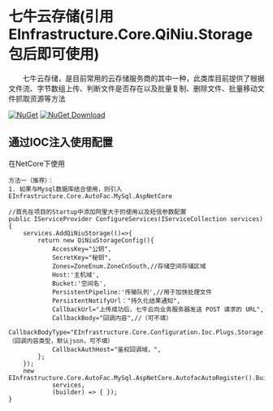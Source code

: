 # 七牛云存储(引用EInfrastructure.Core.QiNiu.Storage包后即可使用)

&emsp;&emsp;七牛云存储，是目前常用的云存储服务商的其中一种，此类库目前提供了根据文件流、字节数组上传、判断文件是否存在以及批量复制、删除文件、批量移动文件抓取资源等方法

[![NuGet](https://img.shields.io/nuget/v/EInfrastructure.Core.QiNiu.Storage.svg?style=flat-square)](https://www.nuget.org/packages/EInfrastructure.Core.QiNiu.Storage)
[![NuGet Download](https://img.shields.io/nuget/dt/EInfrastructure.Core.QiNiu.Storage.svg?style=flat-square)](https://www.nuget.org/packages/EInfrastructure.Core.QiNiu.Storage)


## 通过IOC注入使用配置

在NetCore下使用


    方法一（推荐）：
    1. 如果与Mysql数据库结合使用，则引入EInfrastructure.Core.AutoFac.MySql.AspNetCore

    //首先在项目的Startup中添加阿里大于的使用以及短信参数配置
    public IServiceProvider ConfigureServices(IServiceCollection services)
    {
        services.AddQiNiuStorage(()=>{
            return new QiNiuStorageConfig(){
                AccessKey="公钥",
                SecretKey="秘钥",
                Zones=ZoneEnum.ZoneCnSouth,//存储空间存储区域
                Host:'主机域',
                Bucket:'空间名',
                PersistentPipeline:'传输队列',//用于加快处理文件
                PersistentNotifyUrl："持久化结果通知",
                CallbackUrl="上传成功后，七牛云向业务服务器发送 POST 请求的 URL",
                CallbackBody="回调内容",//（可不填）
                CallbackBodyType="EInfrastructure.Core.Configuration.Ioc.Plugs.Storage.Enumerations.CallbackBodyType.Json.Id",//（回调内容类型，默认json，可不填）
                CallbackAuthHost="鉴权回调域，",
            };
        });
        new EInfrastructure.Core.AutoFac.MySql.AspNetCore.AutofacAutoRegister().Build(
                services,
                (builder) => { });
    }